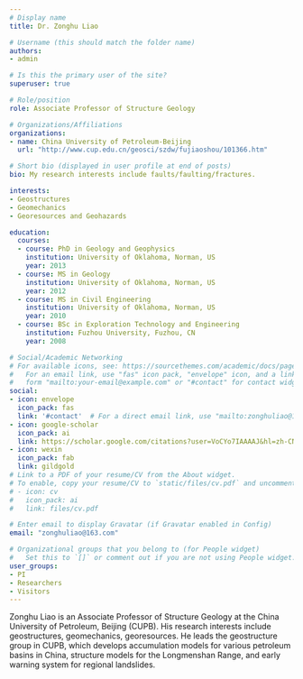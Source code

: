 ```yaml
---
# Display name
title: Dr. Zonghu Liao

# Username (this should match the folder name)
authors:
- admin

# Is this the primary user of the site?
superuser: true

# Role/position
role: Associate Professor of Structure Geology

# Organizations/Affiliations
organizations:
- name: China University of Petroleum-Beijing
  url: "http://www.cup.edu.cn/geosci/szdw/fujiaoshou/101366.htm"

# Short bio (displayed in user profile at end of posts)
bio: My research interests include faults/faulting/fractures.

interests:
- Geostructures
- Geomechanics
- Georesources and Geohazards

education:
  courses:
  - course: PhD in Geology and Geophysics
    institution: University of Oklahoma, Norman, US
    year: 2013
  - course: MS in Geology
    institution: University of Oklahoma, Norman, US
    year: 2012
  - course: MS in Civil Engineering
    institution: University of Oklahoma, Norman, US
    year: 2010
  - course: BSc in Exploration Technology and Engineering
    institution: Fuzhou University, Fuzhou, CN
    year: 2008

# Social/Academic Networking
# For available icons, see: https://sourcethemes.com/academic/docs/page-builder/#icons
#   For an email link, use "fas" icon pack, "envelope" icon, and a link in the
#   form "mailto:your-email@example.com" or "#contact" for contact widget.
social:
- icon: envelope
  icon_pack: fas
  link: '#contact'  # For a direct email link, use "mailto:zonghuliao@163.com".
- icon: google-scholar
  icon_pack: ai
  link: https://scholar.google.com/citations?user=VoCYo7IAAAAJ&hl=zh-CN
- icon: wexin
  icon_pack: fab
  link: gildgold
# Link to a PDF of your resume/CV from the About widget.
# To enable, copy your resume/CV to `static/files/cv.pdf` and uncomment the lines below.
# - icon: cv
#   icon_pack: ai
#   link: files/cv.pdf

# Enter email to display Gravatar (if Gravatar enabled in Config)
email: "zonghuliao@163.com"

# Organizational groups that you belong to (for People widget)
#   Set this to `[]` or comment out if you are not using People widget.
user_groups:
- PI
- Researchers
- Visitors
---
```


Zonghu Liao is an Associate Professor of Structure Geology at the China University of Petroleum, Beijing (CUPB). His research interests include geostructures, geomechanics, georesources. He leads the geostructure group in CUPB, which develops accumulation models for various petroleum basins in China, structure models for the Longmenshan Range, and early warning system for regional landslides. 
